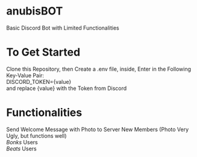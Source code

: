 # anubisBOT
Basic Discord Bot with Limited Functionalities

# To Get Started
Clone this Repository, then Create a .env file, inside, Enter in the Following Key-Value Pair: <br>
DISCORD_TOKEN={value} <br>
and replace {value} with the Token from Discord

# Functionalities
Send Welcome Message with Photo to Server New Members (Photo Very Ugly, but functions well) <br>
*Bonks* Users <br>
*Beats* Users
